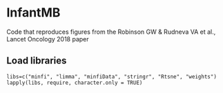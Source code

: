 # InfantMB
Code that reproduces figures from the Robinson GW &amp; Rudneva VA et al., Lancet Oncology 2018 paper

## Load libraries

`libs=c("minfi", "limma", "minfiData", "stringr", "Rtsne", "weights")
lapply(libs, require, character.only = TRUE)`

